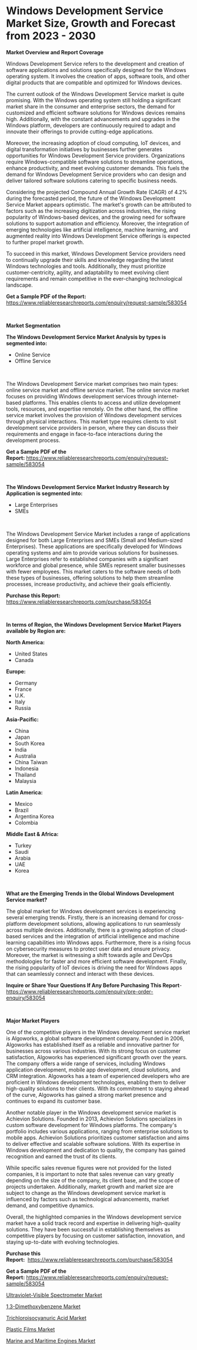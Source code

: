 <p><h1>Windows Development Service Market Size, Growth and Forecast from 2023 - 2030</h1></p><p><strong>Market Overview and Report Coverage</strong></p>
<p><p>Windows Development Service refers to the development and creation of software applications and solutions specifically designed for the Windows operating system. It involves the creation of apps, software tools, and other digital products that are compatible and optimized for Windows devices.</p><p>The current outlook of the Windows Development Service market is quite promising. With the Windows operating system still holding a significant market share in the consumer and enterprise sectors, the demand for customized and efficient software solutions for Windows devices remains high. Additionally, with the constant advancements and upgrades in the Windows platform, developers are continuously required to adapt and innovate their offerings to provide cutting-edge applications.</p><p>Moreover, the increasing adoption of cloud computing, IoT devices, and digital transformation initiatives by businesses further generates opportunities for Windows Development Service providers. Organizations require Windows-compatible software solutions to streamline operations, enhance productivity, and meet evolving customer demands. This fuels the demand for Windows Development Service providers who can design and deliver tailored software solutions catering to specific business needs.</p><p>Considering the projected Compound Annual Growth Rate (CAGR) of 4.2% during the forecasted period, the future of the Windows Development Service Market appears optimistic. The market's growth can be attributed to factors such as the increasing digitization across industries, the rising popularity of Windows-based devices, and the growing need for software solutions to support automation and efficiency. Moreover, the integration of emerging technologies like artificial intelligence, machine learning, and augmented reality into Windows Development Service offerings is expected to further propel market growth.</p><p>To succeed in this market, Windows Development Service providers need to continually upgrade their skills and knowledge regarding the latest Windows technologies and tools. Additionally, they must prioritize customer-centricity, agility, and adaptability to meet evolving client requirements and remain competitive in the ever-changing technological landscape.</p></p>
<p><strong>Get a Sample PDF of the Report:</strong> <a href="https://www.reliableresearchreports.com/enquiry/request-sample/583054">https://www.reliableresearchreports.com/enquiry/request-sample/583054</a></p>
<p>&nbsp;</p>
<p><strong>Market Segmentation</strong></p>
<p><strong>The Windows Development Service Market Analysis by types is segmented into:</strong></p>
<p><ul><li>Online Service</li><li>Offline Service</li></ul></p>
<p>&nbsp;</p>
<p><p>The Windows Development Service market comprises two main types: online service market and offline service market. The online service market focuses on providing Windows development services through internet-based platforms. This enables clients to access and utilize development tools, resources, and expertise remotely. On the other hand, the offline service market involves the provision of Windows development services through physical interactions. This market type requires clients to visit development service providers in person, where they can discuss their requirements and engage in face-to-face interactions during the development process.</p></p>
<p><strong>Get a Sample PDF of the Report:</strong>&nbsp;<a href="https://www.reliableresearchreports.com/enquiry/request-sample/583054">https://www.reliableresearchreports.com/enquiry/request-sample/583054</a></p>
<p>&nbsp;</p>
<p><strong>The Windows Development Service Market Industry Research by Application is segmented into:</strong></p>
<p><ul><li>Large Enterprises</li><li>SMEs</li></ul></p>
<p>&nbsp;</p>
<p><p>The Windows Development Service Market includes a range of applications designed for both Large Enterprises and SMEs (Small and Medium-sized Enterprises). These applications are specifically developed for Windows operating systems and aim to provide various solutions for businesses. Large Enterprises refer to established companies with a significant workforce and global presence, while SMEs represent smaller businesses with fewer employees. This market caters to the software needs of both these types of businesses, offering solutions to help them streamline processes, increase productivity, and achieve their goals efficiently.</p></p>
<p><strong>Purchase this Report:</strong>&nbsp; <a href="https://www.reliableresearchreports.com/purchase/583054">https://www.reliableresearchreports.com/purchase/583054</a></p>
<p>&nbsp;</p>
<p><strong>In terms of Region, the Windows Development Service Market Players available by Region are:</strong></p>
<p>
    <p> <strong> North America: </strong>
        <ul>
            <li>United States</li>
            <li>Canada</li>
        </ul>
        </p> 
    <p> <strong> Europe: </strong>
        <ul>
            <li>Germany</li>
            <li>France</li>
            <li>U.K.</li>
            <li>Italy</li>
            <li>Russia</li>
        </ul>
        </p> 
    <p> <strong> Asia-Pacific: </strong>
        <ul>
            <li>China</li>
            <li>Japan</li>
            <li>South Korea</li>
            <li>India</li>
            <li>Australia</li>
            <li>China Taiwan</li>
            <li>Indonesia</li>
            <li>Thailand</li>
            <li>Malaysia</li>
        </ul>
        </p> 
    <p> <strong> Latin America: </strong>
        <ul>
            <li>Mexico</li>
            <li>Brazil</li>
            <li>Argentina Korea</li>
            <li>Colombia</li>
        </ul>
        </p> 
    <p> <strong> Middle East & Africa: </strong>
        <ul>
            <li>Turkey</li>
            <li>Saudi</li>
            <li>Arabia</li>
            <li>UAE</li>
            <li>Korea</li>
        </ul>
    </p>
    </p>
<p>&nbsp;</p>
<p><strong>What are the Emerging Trends in the Global Windows Development Service market?</strong></p>
<p><p>The global market for Windows development services is experiencing several emerging trends. Firstly, there is an increasing demand for cross-platform development solutions, allowing applications to run seamlessly across multiple devices. Additionally, there is a growing adoption of cloud-based services and the integration of artificial intelligence and machine learning capabilities into Windows apps. Furthermore, there is a rising focus on cybersecurity measures to protect user data and ensure privacy. Moreover, the market is witnessing a shift towards agile and DevOps methodologies for faster and more efficient software development. Finally, the rising popularity of IoT devices is driving the need for Windows apps that can seamlessly connect and interact with these devices.</p></p>
<p><strong>Inquire or Share Your Questions If Any Before Purchasing This Report</strong>- <a href="https://www.reliableresearchreports.com/enquiry/pre-order-enquiry/583054">https://www.reliableresearchreports.com/enquiry/pre-order-enquiry/583054</a></p>
<p>&nbsp;</p>
<p><strong>Major Market Players</strong></p>
<p><p>One of the competitive players in the Windows development service market is Algoworks, a global software development company. Founded in 2006, Algoworks has established itself as a reliable and innovative partner for businesses across various industries. With its strong focus on customer satisfaction, Algoworks has experienced significant growth over the years. The company offers a wide range of services, including Windows application development, mobile app development, cloud solutions, and CRM integration. Algoworks has a team of experienced developers who are proficient in Windows development technologies, enabling them to deliver high-quality solutions to their clients. With its commitment to staying ahead of the curve, Algoworks has gained a strong market presence and continues to expand its customer base.</p><p>Another notable player in the Windows development service market is Achievion Solutions. Founded in 2013, Achievion Solutions specializes in custom software development for Windows platforms. The company's portfolio includes various applications, ranging from enterprise solutions to mobile apps. Achievion Solutions prioritizes customer satisfaction and aims to deliver effective and scalable software solutions. With its expertise in Windows development and dedication to quality, the company has gained recognition and earned the trust of its clients.</p><p>While specific sales revenue figures were not provided for the listed companies, it is important to note that sales revenue can vary greatly depending on the size of the company, its client base, and the scope of projects undertaken. Additionally, market growth and market size are subject to change as the Windows development service market is influenced by factors such as technological advancements, market demand, and competitive dynamics.</p><p>Overall, the highlighted companies in the Windows development service market have a solid track record and expertise in delivering high-quality solutions. They have been successful in establishing themselves as competitive players by focusing on customer satisfaction, innovation, and staying up-to-date with evolving technologies.</p></p>
<p><strong>Purchase this Report:</strong>&nbsp;&nbsp;<a href="https://www.reliableresearchreports.com/purchase/583054">https://www.reliableresearchreports.com/purchase/583054</a></p>
<p></p>
<p><strong>Get a Sample PDF of the Report:</strong>&nbsp;<a href="https://www.reliableresearchreports.com/enquiry/request-sample/583054">https://www.reliableresearchreports.com/enquiry/request-sample/583054</a></p>
<p><p><a href="https://www.linkedin.com/pulse/ultraviolet-visible-spectrometer-market-research/">Ultraviolet-Visible Spectrometer Market</a></p><p><a href="https://www.linkedin.com/pulse/13-dimethoxybenzene-market-research-report-provides-thorough/">1,3-Dimethoxybenzene Market</a></p><p><a href="https://medium.com/@elisamohr1910/trichloroisocyanuric-acid-market-size-growth-forecast-2023-2030-97281700e778">Trichloroisocyanuric Acid Market</a></p><p><a href="https://medium.com/@rogerking1949/plastic-films-market-size-growth-forecast-2023-2030-cbfcace1773d">Plastic Films Market</a></p><p><a href="https://www.linkedin.com/pulse/decoding-marine-maritime-engines-market-deep-dive-latest/">Marine and Maritime Engines Market</a></p></p>